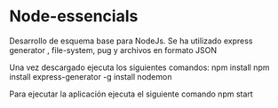 # Node-essencials
Desarrollo de esquema base para NodeJs. Se ha utilizado express generator , file-system, pug y archivos en formato JSON


Una vez descargado ejecuta los siguientes comandos:
npm install 
npm install express-generator -g
install nodemon

Para ejecutar la aplicación ejecuta el siguiente comando 
npm start
